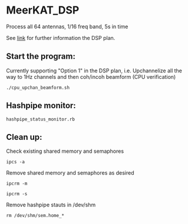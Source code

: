 # MeerKAT_DSP

Process all 64 antennas, 1/16 freq band, 5s in time

See [link](https://docs.google.com/document/d/1mrrn3YFABuoYqy0pkphNJYT4j44_slB8VltTEUHSlv0/edit#) for further information the DSP plan. 

## Start the program:

Currently supporting "Option 1" in the DSP plan, i.e. Upchannelize all the way to 1Hz channels and then coh/incoh beamform (CPU verification)

```
./cpu_upchan_beamform.sh
```


## Hashpipe monitor:

```
hashpipe_status_monitor.rb
```

## Clean up:

Check existing shared memory and semaphores

```
ipcs -a
```

Remove shared memory and semaphores as desired

```
ipcrm -m

ipcrm -s
```

Remove hashpipe stauts in /dev/shm

```
rm /dev/shm/sem.home_*
```
